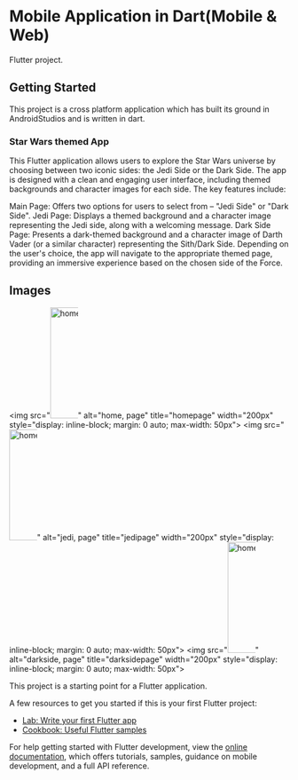 # Mobile Application in Dart(Mobile & Web)

Flutter project.

## Getting Started

This project is a cross platform application which has built its ground in AndroidStudios and is written in dart. 

### Star Wars themed App

This Flutter application allows users to explore the Star Wars universe by choosing between two iconic sides: the Jedi Side or the Dark Side. The app is designed with a clean and engaging user interface, including themed backgrounds and character images for each side. The key features include:

Main Page: Offers two options for users to select from – "Jedi Side" or "Dark Side".
Jedi Page: Displays a themed background and a character image representing the Jedi side, along with a welcoming message.
Dark Side Page: Presents a dark-themed background and a character image of Darth Vader (or a similar character) representing the Sith/Dark Side.
Depending on the user's choice, the app will navigate to the appropriate themed page, providing an immersive experience based on the chosen side of the Force.
## Images 
<img 
  src="<img 
  src="Screenshot_20240914_112239.png" 
  alt="home, page" 
  title="homepage"
  width="200px"
  style="display: inline-block; margin: 0 auto; max-width: 50px">" 
  alt="home, page" 
  title="homepage"
  width="200px"
  style="display: inline-block; margin: 0 auto; max-width: 50px">
  <img 
  src="<img 
  src="Screenshot_20240914_112239.png" 
  alt="home, page" 
  title="homepage"
  width="200px"
  style="display: inline-block; margin: 0 auto; max-width: 50px">" 
  alt="jedi, page" 
  title="jedipage"
  width="200px"
  style="display: inline-block; margin: 0 auto; max-width: 50px">
  <img 
  src="<img 
  src="Screenshot_20240914_112239.png" 
  alt="home, page" 
  title="homepage"
  width="200px"
  style="display: inline-block; margin: 0 auto; max-width: 50px">" 
  alt="darkside, page" 
  title="darksidepage"
  width="200px"
  style="display: inline-block; margin: 0 auto; max-width: 50px">


This project is a starting point for a Flutter application.

A few resources to get you started if this is your first Flutter project:

- [Lab: Write your first Flutter app](https://docs.flutter.dev/get-started/codelab)
- [Cookbook: Useful Flutter samples](https://docs.flutter.dev/cookbook)

For help getting started with Flutter development, view the
[online documentation](https://docs.flutter.dev/), which offers tutorials,
samples, guidance on mobile development, and a full API reference.
